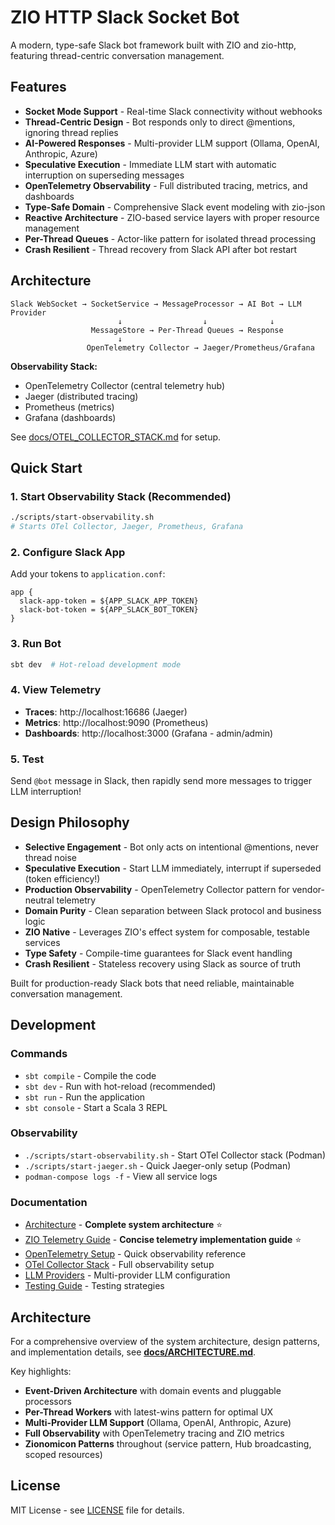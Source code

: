 # ZIO HTTP Slack Socket Bot

A modern, type-safe Slack bot framework built with ZIO and zio-http, featuring thread-centric conversation management.

## Features

- **Socket Mode Support** - Real-time Slack connectivity without webhooks
- **Thread-Centric Design** - Bot responds only to direct @mentions, ignoring thread replies
- **AI-Powered Responses** - Multi-provider LLM support (Ollama, OpenAI, Anthropic, Azure)
- **Speculative Execution** - Immediate LLM start with automatic interruption on superseding messages
- **OpenTelemetry Observability** - Full distributed tracing, metrics, and dashboards
- **Type-Safe Domain** - Comprehensive Slack event modeling with zio-json
- **Reactive Architecture** - ZIO-based service layers with proper resource management
- **Per-Thread Queues** - Actor-like pattern for isolated thread processing
- **Crash Resilient** - Thread recovery from Slack API after bot restart

## Architecture

```
Slack WebSocket → SocketService → MessageProcessor → AI Bot → LLM Provider
                        ↓                  ↓              ↓
                  MessageStore → Per-Thread Queues → Response
                        ↓
                 OpenTelemetry Collector → Jaeger/Prometheus/Grafana
```

**Observability Stack:**
- OpenTelemetry Collector (central telemetry hub)
- Jaeger (distributed tracing)
- Prometheus (metrics)
- Grafana (dashboards)

See [docs/OTEL_COLLECTOR_STACK.md](docs/OTEL_COLLECTOR_STACK.md) for setup.

## Quick Start

### 1. Start Observability Stack (Recommended)
```bash
./scripts/start-observability.sh
# Starts OTel Collector, Jaeger, Prometheus, Grafana
```

### 2. Configure Slack App
Add your tokens to `application.conf`:
```hocon
app {
  slack-app-token = ${APP_SLACK_APP_TOKEN}
  slack-bot-token = ${APP_SLACK_BOT_TOKEN}
}
```

### 3. Run Bot
```bash
sbt dev  # Hot-reload development mode
```

### 4. View Telemetry
- **Traces**: http://localhost:16686 (Jaeger)
- **Metrics**: http://localhost:9090 (Prometheus)
- **Dashboards**: http://localhost:3000 (Grafana - admin/admin)

### 5. Test
Send `@bot` message in Slack, then rapidly send more messages to trigger LLM interruption!

## Design Philosophy

- **Selective Engagement** - Bot only acts on intentional @mentions, never thread noise
- **Speculative Execution** - Start LLM immediately, interrupt if superseded (token efficiency!)
- **Production Observability** - OpenTelemetry Collector pattern for vendor-neutral telemetry
- **Domain Purity** - Clean separation between Slack protocol and business logic  
- **ZIO Native** - Leverages ZIO's effect system for composable, testable services
- **Type Safety** - Compile-time guarantees for Slack event handling
- **Crash Resilient** - Stateless recovery using Slack as source of truth

Built for production-ready Slack bots that need reliable, maintainable conversation management.

## Development

### Commands
- `sbt compile` - Compile the code
- `sbt dev` - Run with hot-reload (recommended)
- `sbt run` - Run the application
- `sbt console` - Start a Scala 3 REPL

### Observability
- `./scripts/start-observability.sh` - Start OTel Collector stack (Podman)
- `./scripts/start-jaeger.sh` - Quick Jaeger-only setup (Podman)
- `podman-compose logs -f` - View all service logs

### Documentation
- [Architecture](docs/ARCHITECTURE.md) - **Complete system architecture** ⭐
- [ZIO Telemetry Guide](docs/ZIO_TELEMETRY_GUIDE.md) - **Concise telemetry implementation guide** ⭐
- [OpenTelemetry Setup](docs/OPENTELEMETRY_SETUP.md) - Quick observability reference
- [OTel Collector Stack](docs/OTEL_COLLECTOR_STACK.md) - Full observability setup
- [LLM Providers](docs/LLM_PROVIDERS.md) - Multi-provider LLM configuration
- [Testing Guide](TESTING_GUIDE.md) - Testing strategies

## Architecture

For a comprehensive overview of the system architecture, design patterns, and implementation details, see **[docs/ARCHITECTURE.md](docs/ARCHITECTURE.md)**.

Key highlights:
- **Event-Driven Architecture** with domain events and pluggable processors
- **Per-Thread Workers** with latest-wins pattern for optimal UX
- **Multi-Provider LLM Support** (Ollama, OpenAI, Anthropic, Azure)
- **Full Observability** with OpenTelemetry tracing and ZIO metrics
- **Zionomicon Patterns** throughout (service pattern, Hub broadcasting, scoped resources)

## License

MIT License - see [LICENSE](LICENSE) file for details.
